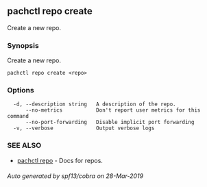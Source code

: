 ## pachctl repo create

Create a new repo.

### Synopsis


Create a new repo.

```
pachctl repo create <repo>
```

### Options

```
  -d, --description string   A description of the repo.
      --no-metrics           Don't report user metrics for this command
      --no-port-forwarding   Disable implicit port forwarding
  -v, --verbose              Output verbose logs
```

### SEE ALSO
* [pachctl repo](pachctl_repo.md)	 - Docs for repos.

###### Auto generated by spf13/cobra on 28-Mar-2019
